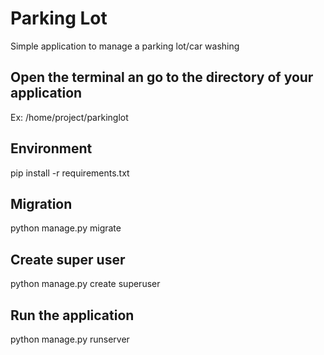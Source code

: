 # Parking Lot
Simple application to manage a parking lot/car washing

## Open the terminal an go to the directory of your application
Ex: /home/project/parkinglot

## Environment
pip install -r requirements.txt

## Migration
python manage.py migrate

## Create super user
python manage.py create superuser

## Run the application
python manage.py runserver


